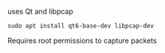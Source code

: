 uses Qt and libpcap
```
sudo apt install qt6-base-dev libpcap-dev
```
Requires root permissions to capture packets
